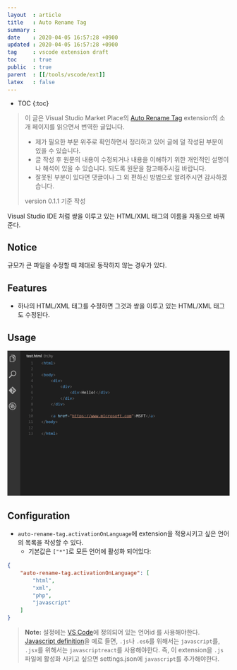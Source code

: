 ```yaml
---
layout  : article
title   : Auto Rename Tag
summary : 
date    : 2020-04-05 16:57:28 +0900
updated : 2020-04-05 16:57:28 +0900
tag     : vscode extension draft
toc     : true
public  : true
parent  : [[/tools/vscode/ext]]
latex   : false
---
```

* TOC
{:toc}

> 이 글은 Visual Studio Market Place의 [Auto Rename Tag](https://marketplace.visualstudio.com/items?itemName=formulahendry.auto-rename-tag) extension의 소개 페이지를 읽으면서 번역한 글입니다.
>
> * 제가 필요한 부분 위주로 확인하면서 정리하고 있어 글에 덜 작성된 부분이 있을 수 있습니다.
> * 글 작성 후 원문의 내용이 수정되거나 내용을 이해하기 위한 개인적인 설명이나 해석이 있을 수 있습니다. 되도록 원문을 참고해주시길 바랍니다.
> * 잘못된 부분이 있다면 댓글이나 그 외 편하신 방법으로 알려주시면 감사하겠습니다.
>
> version 0.1.1 기준 작성

Visual Studio IDE 처럼 쌍을 이루고 있는 HTML/XML 태그의 이름을 자동으로 바꿔준다.

## Notice

규모가 큰 파일을 수정할 때 제대로 동작하지 않는 경우가 있다.

## Features

* 하나의 HTML/XML 태그를 수정하면 그것과 쌍을 이루고 있는 HTML/XML 태그도 수정된다.

## Usage

![usage](/post-img/vscode-ext-auto-rename-tag/111097276-9102f700-8584-11eb-9d50-6290c51adad2.gif)

## Configuration

* `auto-rename-tag.activationOnLanguage`에 extension을 적용시키고 싶은 언어의 목록을 작성할 수 있다.
    * 기본값은 `["*"]`로 모든 언어에 활성화 되어있다:

```json
{
    "auto-rename-tag.activationOnLanguage": [
        "html",
        "xml",
        "php",
        "javascript"
    ]
}
```

> **Note:** 설정에는 [VS Code](https://github.com/Microsoft/vscode/tree/master/extensions)에 정의되어 있는 언어id 를 사용해야한다. [Javascript definition](https://github.com/Microsoft/vscode/blob/master/extensions/javascript/package.json)을 예로 들면, `.js`나 `.es6`를 위해서는 `javascript`를, `.jsx`를 위해서는 `javascriptreact`를 사용해야한다. 즉, 이 extension을 `.js` 파일에 활성화 시키고 싶으면 settings.json에 `javascript`를 추가해야한다.
